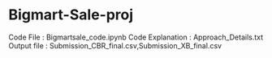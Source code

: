 # Bigmart-Sale-proj
Code File : Bigmartsale_code.ipynb
Code Explanation : Approach_Details.txt
Output file : Submission_CBR_final.csv,Submission_XB_final.csv 



